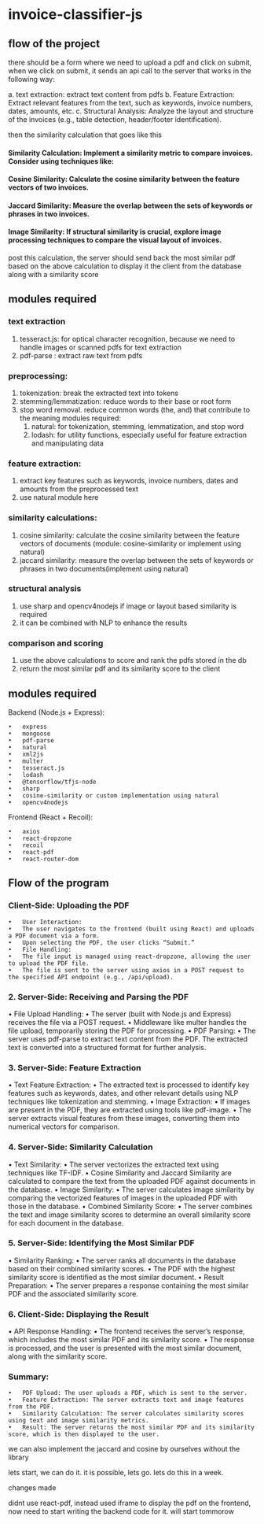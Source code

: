 # invoice-classifier-js

## flow of the project

there should be a form where we need to upload a pdf and click on submit, when we click on submit, it sends an api call to the server that works in the following way:

a. text extraction: extract text content from pdfs
b. Feature Extraction: Extract relevant features from the text, such as keywords, invoice numbers, dates, amounts, etc.
c. Structural Analysis: Analyze the layout and structure of the invoices (e.g., table detection, header/footer identification).

then the similarity calculation that goes like this

#### Similarity Calculation: Implement a similarity metric to compare invoices. Consider using techniques like:

#### Cosine Similarity: Calculate the cosine similarity between the feature vectors of two invoices.

#### Jaccard Similarity: Measure the overlap between the sets of keywords or phrases in two invoices.

#### Image Similarity: If structural similarity is crucial, explore image processing techniques to compare the visual layout of invoices.

post this calculation, the server should send back the most similar pdf based on the above calculation to display it the client from the database along with a similarity score

## modules required

### text extraction

1. tesseract.js: for optical character recognition, because we need to handle images or scanned pdfs for text extraction
2. pdf-parse : extract raw text from pdfs

### preprocessing:

1. tokenization: break the extracted text into tokens
2. stemming/lemmatization: reduce words to their base or root form
3. stop word removal. reduce common words (the, and) that contribute to the meaning
   modules required:
   1. natural: for tokenization, stemming, lemmatization, and stop word
   2. lodash: for utility functions, especially useful for feature extraction and manipulating data

### feature extraction:

1. extract key features such as keywords, invoice numbers, dates and amounts from the preprocessed text
2. use natural module here

### similarity calculations:

1. cosine similarity: calculate the cosine similarity between the feature vectors of documents (module: cosine-similarity or implement using natural)
2. jaccard similarity: measure the overlap between the sets of keywords or phrases in two documents(implement using natural)

### structural analysis

1. use sharp and opencv4nodejs if image or layout based similarity is required
2. it can be combined with NLP to enhance the results

### comparison and scoring

1. use the above calculations to score and rank the pdfs stored in the db
2. return the most similar pdf and its similarity score to the client

## modules required

Backend (Node.js + Express):

    •	express
    •	mongoose
    •	pdf-parse
    •	natural
    •	xml2js
    •	multer
    •	tesseract.js
    •	lodash
    •	@tensorflow/tfjs-node
    •	sharp
    •	cosine-similarity or custom implementation using natural
    •	opencv4nodejs

Frontend (React + Recoil):

    •	axios
    •	react-dropzone
    •	recoil
    •	react-pdf
    •	react-router-dom

## Flow of the program

### Client-Side: Uploading the PDF

    •	User Interaction:
    •	The user navigates to the frontend (built using React) and uploads a PDF document via a form.
    •	Upon selecting the PDF, the user clicks “Submit.”
    •	File Handling:
    •	The file input is managed using react-dropzone, allowing the user to upload the PDF file.
    •	The file is sent to the server using axios in a POST request to the specified API endpoint (e.g., /api/upload).

### 2. Server-Side: Receiving and Parsing the PDF

• File Upload Handling:
• The server (built with Node.js and Express) receives the file via a POST request.
• Middleware like multer handles the file upload, temporarily storing the PDF for processing.
• PDF Parsing:
• The server uses pdf-parse to extract text content from the PDF. The extracted text is converted into a structured format for further analysis.

### 3. Server-Side: Feature Extraction

• Text Feature Extraction:
• The extracted text is processed to identify key features such as keywords, dates, and other relevant details using NLP techniques like tokenization and stemming.
• Image Extraction:
• If images are present in the PDF, they are extracted using tools like pdf-image.
• The server extracts visual features from these images, converting them into numerical vectors for comparison.

### 4. Server-Side: Similarity Calculation

• Text Similarity:
• The server vectorizes the extracted text using techniques like TF-IDF.
• Cosine Similarity and Jaccard Similarity are calculated to compare the text from the uploaded PDF against documents in the database.
• Image Similarity:
• The server calculates image similarity by comparing the vectorized features of images in the uploaded PDF with those in the database.
• Combined Similarity Score:
• The server combines the text and image similarity scores to determine an overall similarity score for each document in the database.

### 5. Server-Side: Identifying the Most Similar PDF

• Similarity Ranking:
• The server ranks all documents in the database based on their combined similarity scores.
• The PDF with the highest similarity score is identified as the most similar document.
• Result Preparation:
• The server prepares a response containing the most similar PDF and the associated similarity score.

### 6. Client-Side: Displaying the Result

• API Response Handling:
• The frontend receives the server’s response, which includes the most similar PDF and its similarity score.
• The response is processed, and the user is presented with the most similar document, along with the similarity score.

### Summary:

    •	PDF Upload: The user uploads a PDF, which is sent to the server.
    •	Feature Extraction: The server extracts text and image features from the PDF.
    •	Similarity Calculation: The server calculates similarity scores using text and image similarity metrics.
    •	Result: The server returns the most similar PDF and its similarity score, which is then displayed to the user.

we can also implement the jaccard and cosine by ourselves without the library

lets start, we can do it. it is possible, lets go. lets do this in a week.

changes made

didnt use react-pdf, instead used iframe to display the pdf on the frontend, now need to start writing the backend code for it. will start tommorow
